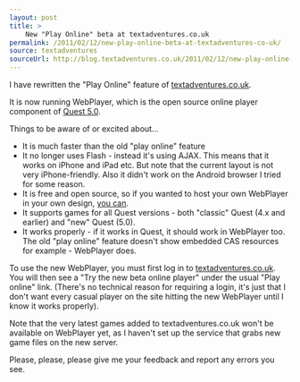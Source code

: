 ```yaml
---
layout: post
title: >
    New "Play Online" beta at textadventures.co.uk
permalink: /2011/02/12/new-play-online-beta-at-textadventures-co-uk/
source: textadventures
sourceUrl: http://blog.textadventures.co.uk/2011/02/12/new-play-online-beta-at-textadventures-co-uk/
---
```

I have rewritten the "Play Online" feature of <a href="http://www.textadventures.co.uk">textadventures.co.uk</a>.

It is now running WebPlayer, which is the open source online player component of <a href="http://quest5.net">Quest 5.0</a>.

Things to be aware of or excited about...
<ul>
	<li>It is much faster than the old "play online" feature</li>
	<li>It no longer uses Flash - instead it's using AJAX. This means that it works on iPhone and iPad etc. But note that the current layout is not very iPhone-friendly. Also it didn't work on the Android browser I tried for some reason.</li>
	<li>It is free and open source, so if you wanted to host your own WebPlayer in your own design, <a href="http://quest.codeplex.com">you can</a>.</li>
	<li>It supports games for all Quest versions - both "classic" Quest (4.x and earlier) and "new" Quest (5.0).</li>
	<li>It works properly - if it works in Quest, it should work in WebPlayer too. The old "play online" feature doesn't show embedded CAS resources for example - WebPlayer does.</li>
</ul>
To use the new WebPlayer, you must first log in to <a href="http://www.textadventures.co.uk">textadventures.co.uk</a>. You will then see a "Try the new beta online player" under the usual "Play online" link. (There's no technical reason for requiring a login, it's just that I don't want every casual player on the site hitting the new WebPlayer until I know it works properly).

Note that the very latest games added to textadventures.co.uk won't be available on WebPlayer yet, as I haven't set up the service that grabs new game files on the new server.

Please, please, please give me your feedback and report any errors you see.